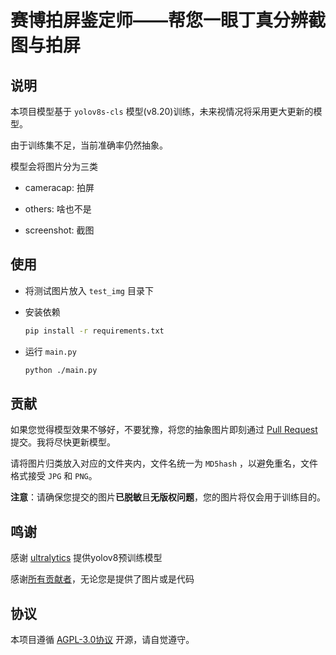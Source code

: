 # 赛博拍屏鉴定师——帮您一眼丁真分辨截图与拍屏
## 说明

本项目模型基于 `yolov8s-cls` 模型(v8.20)训练，未来视情况将采用更大更新的模型。

由于训练集不足，当前准确率仍然抽象。

模型会将图片分为三类

- cameracap: 拍屏

- others: 啥也不是
- screenshot: 截图

## 使用

- 将测试图片放入 `test_img` 目录下

- 安装依赖

  ```bash
  pip install -r requirements.txt
  ```

- 运行 `main.py`

  ``` bash
  python ./main.py
  ```

## 贡献

如果您觉得模型效果不够好，不要犹豫，将您的抽象图片即刻通过 [Pull Request](https://github.com/ravizhan/screenshot_classify/pulls) 提交。我将尽快更新模型。

请将图片归类放入对应的文件夹内，文件名统一为 `MD5hash` ，以避免重名，文件格式接受 `JPG` 和 `PNG`。

**注意**：请确保您提交的图片**已脱敏**且**无版权问题**，您的图片将仅会用于训练目的。

## 鸣谢

感谢 [ultralytics](https://github.com/ultralytics/ultralytics) 提供yolov8预训练模型

感谢[所有贡献者](https://github.com/ravizhan/screenshot_classify/graphs/contributors)，无论您是提供了图片或是代码

## 协议

本项目遵循 [AGPL-3.0协议](https://github.com/ravizhan/screenshot_classify#AGPL-3.0-1-ov-file) 开源，请自觉遵守。
